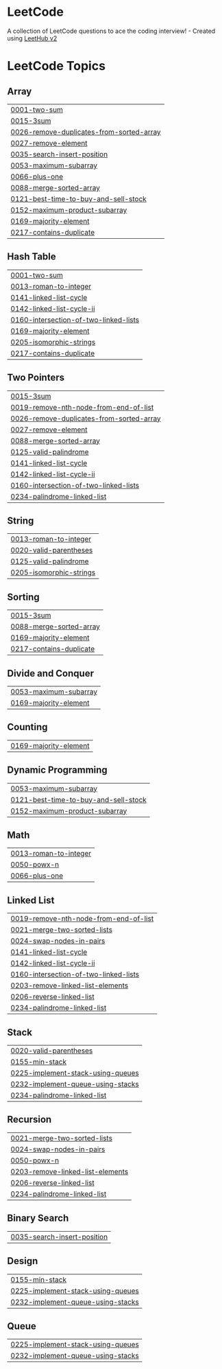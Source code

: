 # LeetCode
A collection of LeetCode questions to ace the coding interview! - Created using [LeetHub v2](https://github.com/arunbhardwaj/LeetHub-2.0)

<!---LeetCode Topics Start-->
# LeetCode Topics
## Array
|  |
| ------- |
| [0001-two-sum](https://github.com/nguyentienTCU/LeetCode/tree/master/0001-two-sum) |
| [0015-3sum](https://github.com/nguyentienTCU/LeetCode/tree/master/0015-3sum) |
| [0026-remove-duplicates-from-sorted-array](https://github.com/nguyentienTCU/LeetCode/tree/master/0026-remove-duplicates-from-sorted-array) |
| [0027-remove-element](https://github.com/nguyentienTCU/LeetCode/tree/master/0027-remove-element) |
| [0035-search-insert-position](https://github.com/nguyentienTCU/LeetCode/tree/master/0035-search-insert-position) |
| [0053-maximum-subarray](https://github.com/nguyentienTCU/LeetCode/tree/master/0053-maximum-subarray) |
| [0066-plus-one](https://github.com/nguyentienTCU/LeetCode/tree/master/0066-plus-one) |
| [0088-merge-sorted-array](https://github.com/nguyentienTCU/LeetCode/tree/master/0088-merge-sorted-array) |
| [0121-best-time-to-buy-and-sell-stock](https://github.com/nguyentienTCU/LeetCode/tree/master/0121-best-time-to-buy-and-sell-stock) |
| [0152-maximum-product-subarray](https://github.com/nguyentienTCU/LeetCode/tree/master/0152-maximum-product-subarray) |
| [0169-majority-element](https://github.com/nguyentienTCU/LeetCode/tree/master/0169-majority-element) |
| [0217-contains-duplicate](https://github.com/nguyentienTCU/LeetCode/tree/master/0217-contains-duplicate) |
## Hash Table
|  |
| ------- |
| [0001-two-sum](https://github.com/nguyentienTCU/LeetCode/tree/master/0001-two-sum) |
| [0013-roman-to-integer](https://github.com/nguyentienTCU/LeetCode/tree/master/0013-roman-to-integer) |
| [0141-linked-list-cycle](https://github.com/nguyentienTCU/LeetCode/tree/master/0141-linked-list-cycle) |
| [0142-linked-list-cycle-ii](https://github.com/nguyentienTCU/LeetCode/tree/master/0142-linked-list-cycle-ii) |
| [0160-intersection-of-two-linked-lists](https://github.com/nguyentienTCU/LeetCode/tree/master/0160-intersection-of-two-linked-lists) |
| [0169-majority-element](https://github.com/nguyentienTCU/LeetCode/tree/master/0169-majority-element) |
| [0205-isomorphic-strings](https://github.com/nguyentienTCU/LeetCode/tree/master/0205-isomorphic-strings) |
| [0217-contains-duplicate](https://github.com/nguyentienTCU/LeetCode/tree/master/0217-contains-duplicate) |
## Two Pointers
|  |
| ------- |
| [0015-3sum](https://github.com/nguyentienTCU/LeetCode/tree/master/0015-3sum) |
| [0019-remove-nth-node-from-end-of-list](https://github.com/nguyentienTCU/LeetCode/tree/master/0019-remove-nth-node-from-end-of-list) |
| [0026-remove-duplicates-from-sorted-array](https://github.com/nguyentienTCU/LeetCode/tree/master/0026-remove-duplicates-from-sorted-array) |
| [0027-remove-element](https://github.com/nguyentienTCU/LeetCode/tree/master/0027-remove-element) |
| [0088-merge-sorted-array](https://github.com/nguyentienTCU/LeetCode/tree/master/0088-merge-sorted-array) |
| [0125-valid-palindrome](https://github.com/nguyentienTCU/LeetCode/tree/master/0125-valid-palindrome) |
| [0141-linked-list-cycle](https://github.com/nguyentienTCU/LeetCode/tree/master/0141-linked-list-cycle) |
| [0142-linked-list-cycle-ii](https://github.com/nguyentienTCU/LeetCode/tree/master/0142-linked-list-cycle-ii) |
| [0160-intersection-of-two-linked-lists](https://github.com/nguyentienTCU/LeetCode/tree/master/0160-intersection-of-two-linked-lists) |
| [0234-palindrome-linked-list](https://github.com/nguyentienTCU/LeetCode/tree/master/0234-palindrome-linked-list) |
## String
|  |
| ------- |
| [0013-roman-to-integer](https://github.com/nguyentienTCU/LeetCode/tree/master/0013-roman-to-integer) |
| [0020-valid-parentheses](https://github.com/nguyentienTCU/LeetCode/tree/master/0020-valid-parentheses) |
| [0125-valid-palindrome](https://github.com/nguyentienTCU/LeetCode/tree/master/0125-valid-palindrome) |
| [0205-isomorphic-strings](https://github.com/nguyentienTCU/LeetCode/tree/master/0205-isomorphic-strings) |
## Sorting
|  |
| ------- |
| [0015-3sum](https://github.com/nguyentienTCU/LeetCode/tree/master/0015-3sum) |
| [0088-merge-sorted-array](https://github.com/nguyentienTCU/LeetCode/tree/master/0088-merge-sorted-array) |
| [0169-majority-element](https://github.com/nguyentienTCU/LeetCode/tree/master/0169-majority-element) |
| [0217-contains-duplicate](https://github.com/nguyentienTCU/LeetCode/tree/master/0217-contains-duplicate) |
## Divide and Conquer
|  |
| ------- |
| [0053-maximum-subarray](https://github.com/nguyentienTCU/LeetCode/tree/master/0053-maximum-subarray) |
| [0169-majority-element](https://github.com/nguyentienTCU/LeetCode/tree/master/0169-majority-element) |
## Counting
|  |
| ------- |
| [0169-majority-element](https://github.com/nguyentienTCU/LeetCode/tree/master/0169-majority-element) |
## Dynamic Programming
|  |
| ------- |
| [0053-maximum-subarray](https://github.com/nguyentienTCU/LeetCode/tree/master/0053-maximum-subarray) |
| [0121-best-time-to-buy-and-sell-stock](https://github.com/nguyentienTCU/LeetCode/tree/master/0121-best-time-to-buy-and-sell-stock) |
| [0152-maximum-product-subarray](https://github.com/nguyentienTCU/LeetCode/tree/master/0152-maximum-product-subarray) |
## Math
|  |
| ------- |
| [0013-roman-to-integer](https://github.com/nguyentienTCU/LeetCode/tree/master/0013-roman-to-integer) |
| [0050-powx-n](https://github.com/nguyentienTCU/LeetCode/tree/master/0050-powx-n) |
| [0066-plus-one](https://github.com/nguyentienTCU/LeetCode/tree/master/0066-plus-one) |
## Linked List
|  |
| ------- |
| [0019-remove-nth-node-from-end-of-list](https://github.com/nguyentienTCU/LeetCode/tree/master/0019-remove-nth-node-from-end-of-list) |
| [0021-merge-two-sorted-lists](https://github.com/nguyentienTCU/LeetCode/tree/master/0021-merge-two-sorted-lists) |
| [0024-swap-nodes-in-pairs](https://github.com/nguyentienTCU/LeetCode/tree/master/0024-swap-nodes-in-pairs) |
| [0141-linked-list-cycle](https://github.com/nguyentienTCU/LeetCode/tree/master/0141-linked-list-cycle) |
| [0142-linked-list-cycle-ii](https://github.com/nguyentienTCU/LeetCode/tree/master/0142-linked-list-cycle-ii) |
| [0160-intersection-of-two-linked-lists](https://github.com/nguyentienTCU/LeetCode/tree/master/0160-intersection-of-two-linked-lists) |
| [0203-remove-linked-list-elements](https://github.com/nguyentienTCU/LeetCode/tree/master/0203-remove-linked-list-elements) |
| [0206-reverse-linked-list](https://github.com/nguyentienTCU/LeetCode/tree/master/0206-reverse-linked-list) |
| [0234-palindrome-linked-list](https://github.com/nguyentienTCU/LeetCode/tree/master/0234-palindrome-linked-list) |
## Stack
|  |
| ------- |
| [0020-valid-parentheses](https://github.com/nguyentienTCU/LeetCode/tree/master/0020-valid-parentheses) |
| [0155-min-stack](https://github.com/nguyentienTCU/LeetCode/tree/master/0155-min-stack) |
| [0225-implement-stack-using-queues](https://github.com/nguyentienTCU/LeetCode/tree/master/0225-implement-stack-using-queues) |
| [0232-implement-queue-using-stacks](https://github.com/nguyentienTCU/LeetCode/tree/master/0232-implement-queue-using-stacks) |
| [0234-palindrome-linked-list](https://github.com/nguyentienTCU/LeetCode/tree/master/0234-palindrome-linked-list) |
## Recursion
|  |
| ------- |
| [0021-merge-two-sorted-lists](https://github.com/nguyentienTCU/LeetCode/tree/master/0021-merge-two-sorted-lists) |
| [0024-swap-nodes-in-pairs](https://github.com/nguyentienTCU/LeetCode/tree/master/0024-swap-nodes-in-pairs) |
| [0050-powx-n](https://github.com/nguyentienTCU/LeetCode/tree/master/0050-powx-n) |
| [0203-remove-linked-list-elements](https://github.com/nguyentienTCU/LeetCode/tree/master/0203-remove-linked-list-elements) |
| [0206-reverse-linked-list](https://github.com/nguyentienTCU/LeetCode/tree/master/0206-reverse-linked-list) |
| [0234-palindrome-linked-list](https://github.com/nguyentienTCU/LeetCode/tree/master/0234-palindrome-linked-list) |
## Binary Search
|  |
| ------- |
| [0035-search-insert-position](https://github.com/nguyentienTCU/LeetCode/tree/master/0035-search-insert-position) |
## Design
|  |
| ------- |
| [0155-min-stack](https://github.com/nguyentienTCU/LeetCode/tree/master/0155-min-stack) |
| [0225-implement-stack-using-queues](https://github.com/nguyentienTCU/LeetCode/tree/master/0225-implement-stack-using-queues) |
| [0232-implement-queue-using-stacks](https://github.com/nguyentienTCU/LeetCode/tree/master/0232-implement-queue-using-stacks) |
## Queue
|  |
| ------- |
| [0225-implement-stack-using-queues](https://github.com/nguyentienTCU/LeetCode/tree/master/0225-implement-stack-using-queues) |
| [0232-implement-queue-using-stacks](https://github.com/nguyentienTCU/LeetCode/tree/master/0232-implement-queue-using-stacks) |
<!---LeetCode Topics End-->